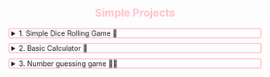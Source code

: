 <h2 style="text-align:center; color:pink">Simple Projects</h2>
<details>
<summary style="border:2px solid pink; padding-left:4px; border-radius:4px; cursor:pointer;">
1. Simple Dice Rolling Game 🎲
</summary>
This is a simple Python command-line game that simulates rolling two dice.
</details>
<details>
<summary style="border:2px solid pink; padding-left:4px; border-radius:4px; margin-top:0.6rem;
cursor:pointer">
2. Basic Calculator 🧮
</summary>
This is a simple Python command-line calculator.
</details>
<details>
<summary style="border:2px solid pink; padding-left:4px; border-radius:4px; margin-top:0.6rem;
cursor:pointer">
3. Number guessing game 🔢🤔
</summary>
This is a simple Python command-line number guessing game.
</details>
